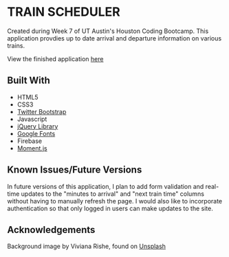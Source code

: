 # TRAIN SCHEDULER

Created during Week 7 of UT Austin's Houston Coding Bootcamp. This application provdies up to date arrival and departure information on various trains.

View the finished application [here](https://rchlblns.github.io/Train-Scheduler/)

## Built With
* HTML5
* CSS3
* [Twitter Bootstrap](https://getbootstrap.com/)
* Javascript
* [jQuery Library](https://jquery.com/)
* [Google Fonts](https://fonts.google.com/)
* Firebase
* [Moment.js](https://momentjs.com/)

## Known Issues/Future Versions
In future versions of this application, I plan to add form validation and real-time updates to the "minutes to arrival" and "next train time" columns without having to manually refresh the page. I would also like to incorporate authentication so that only logged in users can make updates to the site. 


## Acknowledgements
Background image by Viviana Rishe, found on [Unsplash](https://unsplash.com/photos/5a5GnXfZSzE)